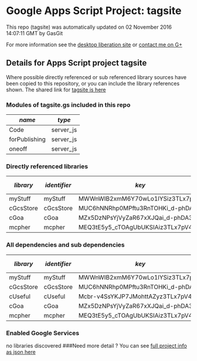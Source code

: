 # Google Apps Script Project: tagsite
This repo (tagsite) was automatically updated on 02 November 2016 14:07:11 GMT by GasGit

For more information see the [desktop liberation site](http://ramblings.mcpher.com/Home/excelquirks/drivesdk/gettinggithubready "desktop liberation") or [contact me on G+](https://plus.google.com/+BruceMcpherson "Bruce McPherson - GDE")
## Details for Apps Script project tagsite
Where possible directly referenced or sub referenced library sources have been copied to this repository, or you can include the library references shown. 
The shared link for [tagsite is here](https://script.google.com/d/13JX0b5BbZmwFjx5qStQWnfi6InbO4tpPILepOJEtTwEwkKvtz4lpYEie/edit?usp=sharing "open in the GAS IDE")

### Modules of tagsite.gs included in this repo
*name*|*type*
--- | --- 
Code| server_js
forPublishing| server_js
oneoff| server_js
### Directly referenced libraries
*library*|*identifier*|*key*|*version*|*dev mode*|*source*|
--- | --- | --- | --- | --- | --- 
myStuff| myStuff|MWWnWIB2xmM6Y70wLo1lYSiz3TLx7pV4j|14|no|no
cGcsStore| cGcsStore|MUC6hNNRhp0MPftu3RnTOHKi_d-phDA33|4|no|[here](libraries/cGcsStore "library source")
cGoa| cGoa|MZx5DzNPsYjVyZaR67xXJQai_d-phDA33|22|no|[here](libraries/cGoa "library source")
mcpher| mcpher|MEQ3tE5y5_cTOAgUbUKSIAiz3TLx7pV4j|66|no|[here](libraries/mcpher "library source")
### All dependencies and sub dependencies
*library*|*identifier*|*key*|*version*|*dev mode*|*source*|
--- | --- | --- | --- | --- | --- 
myStuff| myStuff|MWWnWIB2xmM6Y70wLo1lYSiz3TLx7pV4j|14|no|no
cGcsStore| cGcsStore|MUC6hNNRhp0MPftu3RnTOHKi_d-phDA33|4|no|[here](libraries/cGcsStore "library source")
cUseful| cUseful|Mcbr-v4SsYKJP7JMohttAZyz3TLx7pV4j|72|no|[here](libraries/cUseful "library source")
cGoa| cGoa|MZx5DzNPsYjVyZaR67xXJQai_d-phDA33|22|no|[here](libraries/cGoa "library source")
mcpher| mcpher|MEQ3tE5y5_cTOAgUbUKSIAiz3TLx7pV4j|66|no|[here](libraries/mcpher "library source")
### Enabled Google Services
no libraries discovered
###Need more detail ?
You can see [full project info as json here](info.json)
